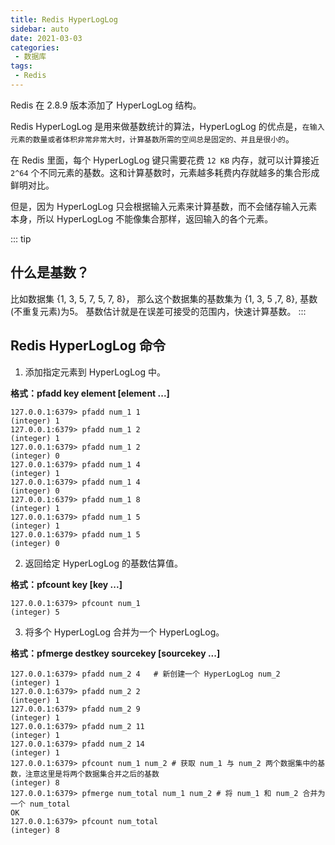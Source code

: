 ```yaml
---
title: Redis HyperLogLog
sidebar: auto
date: 2021-03-03
categories:
 - 数据库
tags:
 - Redis
---
```


Redis 在 2.8.9 版本添加了 HyperLogLog 结构。

Redis HyperLogLog 是用来做基数统计的算法，HyperLogLog 的优点是，`在输入元素的数量或者体积非常非常大时，计算基数所需的空间总是固定的、并且是很小的`。

在 Redis 里面，每个 HyperLogLog 键只需要花费 `12 KB` 内存，就可以计算接近 `2^64` 个不同元素的基数。这和计算基数时，元素越多耗费内存就越多的集合形成鲜明对比。

但是，因为 HyperLogLog 只会根据输入元素来计算基数，而不会储存输入元素本身，所以 HyperLogLog 不能像集合那样，返回输入的各个元素。

::: tip
## 什么是基数？

比如数据集 {1, 3, 5, 7, 5, 7, 8}， 那么这个数据集的基数集为 {1, 3, 5 ,7, 8}, 基数(不重复元素)为5。 基数估计就是在误差可接受的范围内，快速计算基数。
:::

## Redis HyperLogLog 命令

1. 添加指定元素到 HyperLogLog 中。

**格式：pfadd key element [element ...]**

``` shell script
127.0.0.1:6379> pfadd num_1 1
(integer) 1
127.0.0.1:6379> pfadd num_1 2
(integer) 1
127.0.0.1:6379> pfadd num_1 2
(integer) 0
127.0.0.1:6379> pfadd num_1 4
(integer) 1
127.0.0.1:6379> pfadd num_1 4
(integer) 0
127.0.0.1:6379> pfadd num_1 8
(integer) 1
127.0.0.1:6379> pfadd num_1 5
(integer) 1
127.0.0.1:6379> pfadd num_1 5
(integer) 0
```

2. 返回给定 HyperLogLog 的基数估算值。

**格式：pfcount key [key ...]**

``` shell script
127.0.0.1:6379> pfcount num_1
(integer) 5
```

3. 将多个 HyperLogLog 合并为一个 HyperLogLog。

**格式：pfmerge destkey sourcekey [sourcekey ...]**

``` shell script
127.0.0.1:6379> pfadd num_2 4   # 新创建一个 HyperLogLog num_2
(integer) 1
127.0.0.1:6379> pfadd num_2 2
(integer) 1
127.0.0.1:6379> pfadd num_2 9
(integer) 1
127.0.0.1:6379> pfadd num_2 11
(integer) 1
127.0.0.1:6379> pfadd num_2 14
(integer) 1
127.0.0.1:6379> pfcount num_1 num_2 # 获取 num_1 与 num_2 两个数据集中的基数，注意这里是将两个数据集合并之后的基数
(integer) 8
127.0.0.1:6379> pfmerge num_total num_1 num_2 # 将 num_1 和 num_2 合并为一个 num_total
OK
127.0.0.1:6379> pfcount num_total
(integer) 8
```
